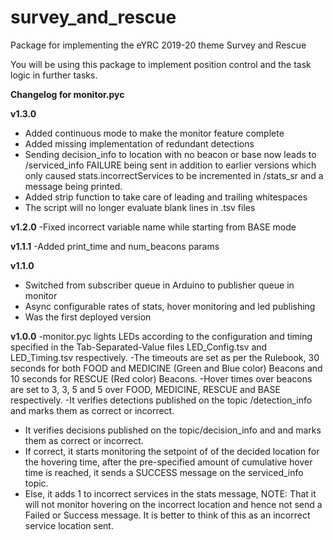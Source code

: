 # survey_and_rescue
Package for implementing the eYRC  2019-20 theme Survey and Rescue

You will be using this package to implement position control and the task logic in further tasks.

**Changelog for monitor.pyc**

**v1.3.0**

- Added continuous mode to make the monitor feature complete
- Added missing implementation of redundant detections
- Sending decision_info to location with no beacon or base now leads to /serviced_info FAILURE being sent in addition to earlier versions which only caused stats.incorrectServices to be incremented in /stats_sr and a message being printed.
- Added strip function to take care of leading and trailing whitespaces
- The script will no longer evaluate blank lines in .tsv files

**v1.2.0**
-Fixed incorrect variable name while starting from BASE mode

**v1.1.1**
-Added print_time and num_beacons params

**v1.1.0**

- Switched from subscriber queue in Arduino to publisher queue in monitor
- Async configurable rates of stats, hover monitoring and led publishing
- Was the first deployed version

**v1.0.0**
-monitor.pyc lights LEDs according to the configuration and timing specified in the Tab-Separated-Value files LED_Config.tsv and LED_Timing.tsv respectively.
-The timeouts are set as per the Rulebook, 30 seconds for both FOOD and MEDICINE (Green and Blue color) Beacons and 10 seconds for RESCUE (Red color) Beacons.
-Hover times over beacons are set to 3, 3, 5 and 5 over FOOD, MEDICINE, RESCUE and BASE respectively.
-It verifies detections published on the topic /detection_info and marks them as correct or incorrect.
- It verifies decisions published on the topic/decision_info and and marks them as correct or incorrect.
- If correct, it starts monitoring the setpoint of of the decided location for the hovering time, after the pre-specified amount of cumulative hover time is reached, it sends a SUCCESS message on the serviced_info topic.
- Else, it adds 1 to incorrect services in the stats message, NOTE: That it will not monitor hovering on the incorrect location and hence not send a Failed or Success message. It is better to think of this as an incorrect service location sent.